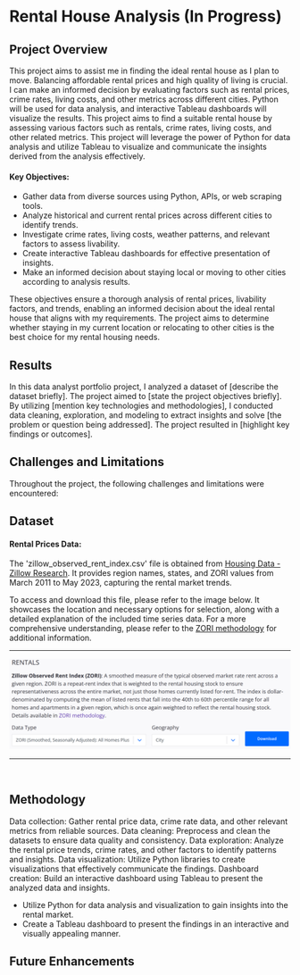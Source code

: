 # Rental House Analysis (In Progress)

## Project Overview

This project aims to assist me in finding the ideal rental house as I plan to move. Balancing affordable rental prices and high quality of living is crucial. I can make an informed decision by evaluating factors such as rental prices, crime rates, living costs, and other metrics across different cities. Python will be used for data analysis, and interactive Tableau dashboards will visualize the results.
This project aims to find a suitable rental house by assessing various factors such as rentals, crime rates, living costs, and other related metrics. This project will leverage the power of Python for data analysis and utilize Tableau to visualize and communicate the insights derived from the analysis effectively.

#### Key Objectives:
- Gather data from diverse sources using Python, APIs, or web scraping tools.
- Analyze historical and current rental prices across different cities to identify trends.
- Investigate crime rates, living costs, weather patterns, and relevant factors to assess livability.
- Create interactive Tableau dashboards for effective presentation of insights.
- Make an informed decision about staying local or moving to other cities according to analysis results.

These objectives ensure a thorough analysis of rental prices, livability factors, and trends, enabling an informed decision about the ideal rental house that aligns with my requirements. The project aims to determine whether staying in my current location or relocating to other cities is the best choice for my rental housing needs.


## Results

In this data analyst portfolio project, I analyzed a dataset of [describe the dataset briefly]. The project aimed to [state the project objectives briefly]. By utilizing [mention key technologies and methodologies], I conducted data cleaning, exploration, and modeling to extract insights and solve [the problem or question being addressed]. The project resulted in [highlight key findings or outcomes].


## Challenges and Limitations

Throughout the project, the following challenges and limitations were encountered:


## Dataset

#### Rental Prices Data:

The 'zillow_observed_rent_index.csv' file is obtained from [Housing Data - Zillow Research](https://www.zillow.com/research/data/). It provides region names, states, and ZORI values from March 2011 to May 2023, capturing the rental market trends.

To access and download this file, please refer to the image below. It showcases the location and necessary options for selection, along with a detailed explanation of the included time series data. For a more comprehensive understanding, please refer to the [ZORI methodology](https://www.zillow.com/research/methodology-zori-repeat-rent-27092/) for additional information.<br>

***
![rentals_data](images/rentals_data.png)
*** 
<br>


## Methodology

Data collection: Gather rental price data, crime rate data, and other relevant metrics from reliable sources.
Data cleaning: Preprocess and clean the datasets to ensure data quality and consistency.
Data exploration: Analyze the rental price trends, crime rates, and other factors to identify patterns and insights.
Data visualization: Utilize Python libraries to create visualizations that effectively communicate the findings.
Dashboard creation: Build an interactive dashboard using Tableau to present the analyzed data and insights.
- Utilize Python for data analysis and visualization to gain insights into the rental market.
- Create a Tableau dashboard to present the findings in an interactive and visually appealing manner.



## Future Enhancements

